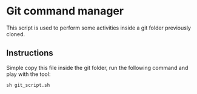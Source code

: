 # Git command manager
This script is used to perform some activities inside a git folder previously cloned.

## Instructions

Simple copy this file inside the git folder, run the following command and play with the tool:
```
sh git_script.sh
```
